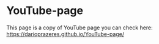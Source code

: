 # YouTube-page
This page is a copy of YouTube page you can check here:
https://darioprazeres.github.io/YouTube-page/
